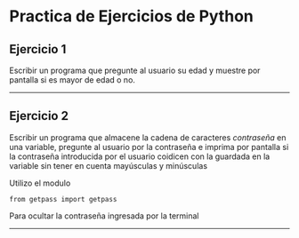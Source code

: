 # Practica de Ejercicios de Python 

## Ejercicio 1 
Escribir un programa que pregunte al usuario su edad y muestre por pantalla si es mayor de edad o no.

___

## Ejercicio 2

Escribir un programa que almacene la cadena de
caracteres *contraseña* en una variable, pregunte al usuario por la contraseña e imprima por pantalla si la contraseña introducida por el usuario coidicen con la guardada en la variable sin tener en cuenta mayúsculas y minúsculas

Utilizo el modulo 

~~~
from getpass import getpass
~~~

Para ocultar la contraseña ingresada por la terminal

___